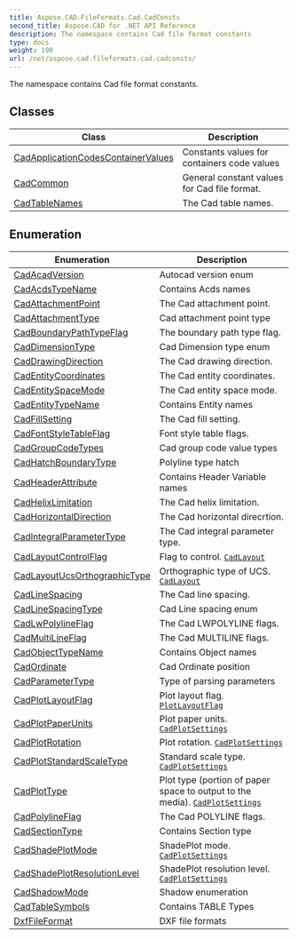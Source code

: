 ```yaml
---
title: Aspose.CAD.FileFormats.Cad.CadConsts
second_title: Aspose.CAD for .NET API Reference
description: The namespace contains Cad file format constants
type: docs
weight: 190
url: /net/aspose.cad.fileformats.cad.cadconsts/
---
```

The namespace contains Cad file format constants.

## Classes

| Class | Description |
| --- | --- |
| [CadApplicationCodesContainerValues](./cadapplicationcodescontainervalues/) | Constants values for containers code values |
| [CadCommon](./cadcommon/) | General constant values for Cad file format. |
| [CadTableNames](./cadtablenames/) | The Cad table names. |
## Enumeration

| Enumeration | Description |
| --- | --- |
| [CadAcadVersion](./cadacadversion/) | Autocad version enum |
| [CadAcdsTypeName](./cadacdstypename/) | Contains Acds names |
| [CadAttachmentPoint](./cadattachmentpoint/) | The Cad attachment point. |
| [CadAttachmentType](./cadattachmenttype/) | Cad attachment point type |
| [CadBoundaryPathTypeFlag](./cadboundarypathtypeflag/) | The boundary path type flag. |
| [CadDimensionType](./caddimensiontype/) | Cad Dimension type enum |
| [CadDrawingDirection](./caddrawingdirection/) | The Cad drawing direction. |
| [CadEntityCoordinates](./cadentitycoordinates/) | The Cad entity coordinates. |
| [CadEntitySpaceMode](./cadentityspacemode/) | The Cad entity space mode. |
| [CadEntityTypeName](./cadentitytypename/) | Contains Entity names |
| [CadFillSetting](./cadfillsetting/) | The Cad fill setting. |
| [CadFontStyleTableFlag](./cadfontstyletableflag/) | Font style table flags. |
| [CadGroupCodeTypes](./cadgroupcodetypes/) | Cad group code value types |
| [CadHatchBoundaryType](./cadhatchboundarytype/) | Polyline type hatch |
| [CadHeaderAttribute](./cadheaderattribute/) | Contains Header Variable names |
| [CadHelixLimitation](./cadhelixlimitation/) | The Cad helix limitation. |
| [CadHorizontalDirection](./cadhorizontaldirection/) | The Cad horizontal direcrtion. |
| [CadIntegralParameterType](./cadintegralparametertype/) | The Cad integral parameter type. |
| [CadLayoutControlFlag](./cadlayoutcontrolflag/) | Flag to control. [`CadLayout`](../aspose.cad.fileformats.cad.cadobjects/cadlayout/) |
| [CadLayoutUcsOrthographicType](./cadlayoutucsorthographictype/) | Orthographic type of UCS. [`CadLayout`](../aspose.cad.fileformats.cad.cadobjects/cadlayout/) |
| [CadLineSpacing](./cadlinespacing/) | The Cad line spacing. |
| [CadLineSpacingType](./cadlinespacingtype/) | Cad Line spacing enum |
| [CadLwPolylineFlag](./cadlwpolylineflag/) | The Cad LWPOLYLINE flags. |
| [CadMultiLineFlag](./cadmultilineflag/) | The Cad MULTILINE flags. |
| [CadObjectTypeName](./cadobjecttypename/) | Contains Object names |
| [CadOrdinate](./cadordinate/) | Cad Ordinate position |
| [CadParameterType](./cadparametertype/) | Type of parsing parameters |
| [CadPlotLayoutFlag](./cadplotlayoutflag/) | Plot layout flag. [`PlotLayoutFlag`](../aspose.cad.fileformats.cad.cadobjects/cadplotsettings/plotlayoutflag/) |
| [CadPlotPaperUnits](./cadplotpaperunits/) | Plot paper units. [`CadPlotSettings`](../aspose.cad.fileformats.cad.cadobjects/cadplotsettings/) |
| [CadPlotRotation](./cadplotrotation/) | Plot rotation. [`CadPlotSettings`](../aspose.cad.fileformats.cad.cadobjects/cadplotsettings/) |
| [CadPlotStandardScaleType](./cadplotstandardscaletype/) | Standard scale type. [`CadPlotSettings`](../aspose.cad.fileformats.cad.cadobjects/cadplotsettings/) |
| [CadPlotType](./cadplottype/) | Plot type (portion of paper space to output to the media). [`CadPlotSettings`](../aspose.cad.fileformats.cad.cadobjects/cadplotsettings/) |
| [CadPolylineFlag](./cadpolylineflag/) | The Cad POLYLINE flags. |
| [CadSectionType](./cadsectiontype/) | Contains Section type |
| [CadShadePlotMode](./cadshadeplotmode/) | ShadePlot mode. [`CadPlotSettings`](../aspose.cad.fileformats.cad.cadobjects/cadplotsettings/) |
| [CadShadePlotResolutionLevel](./cadshadeplotresolutionlevel/) | ShadePlot resolution level. [`CadPlotSettings`](../aspose.cad.fileformats.cad.cadobjects/cadplotsettings/) |
| [CadShadowMode](./cadshadowmode/) | Shadow enumeration |
| [CadTableSymbols](./cadtablesymbols/) | Contains TABLE Types |
| [DxfFileFormat](./dxffileformat/) | DXF file formats |


